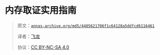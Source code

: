 # 内存取证实用指南

> 原文：[`annas-archive.org/md5/4485621706f1c64128a5ddfcd6116461`](https://annas-archive.org/md5/4485621706f1c64128a5ddfcd6116461)
> 
> 译者：[飞龙](https://github.com/wizardforcel)
> 
> 协议：[CC BY-NC-SA 4.0](http://creativecommons.org/licenses/by-nc-sa/4.0/)